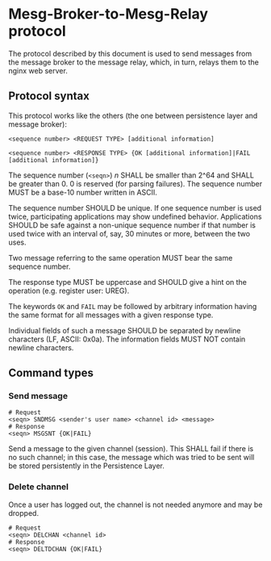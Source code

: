 # Mesg-Broker-to-Mesg-Relay protocol

The protocol described by this document is used to send messages from the message broker
to the message relay, which, in turn, relays them to the nginx web server.

## Protocol syntax

This protocol works like the others (the one between persistence layer and message broker):

    <sequence number> <REQUEST TYPE> [additional information]

    <sequence number> <RESPONSE TYPE> {OK [additional information]|FAIL [additional information]}

The sequence number (`<seqn>`) *n* SHALL be smaller than 2^64 and SHALL be greater than 0. 0 is reserved (for parsing failures).
The sequence number MUST be a base-10 number written in ASCII.

The sequence number SHOULD be unique. If one sequence number is used twice, participating applications may show
undefined behavior. Applications SHOULD be safe against a non-unique sequence number if that number is used
twice with an interval of, say, 30 minutes or more, between the two uses.

Two message referring to the same operation MUST bear the same sequence number.

The response type MUST be uppercase and SHOULD give a hint on the operation (e.g. register user: UREG).

The keywords `OK` and `FAIL` may be followed by arbitrary information having the same format for all messages with
a given response type.

Individual fields of such a message SHOULD be separated by newline characters (LF, ASCII: 0x0a). The information
fields MUST NOT contain newline characters.

## Command types

### Send message

    # Request
    <seqn> SNDMSG <sender's user name> <channel id> <message>
    # Response
    <seqn> MSGSNT {OK|FAIL}

Send a message to the given channel (session). This SHALL fail if there is no such channel; in this case, the message
which was tried to be sent will be stored persistently in the Persistence Layer.

### Delete channel

Once a user has logged out, the channel is not needed anymore and may be dropped.

    # Request
    <seqn> DELCHAN <channel id>
    # Response
    <seqn> DELTDCHAN {OK|FAIL}

